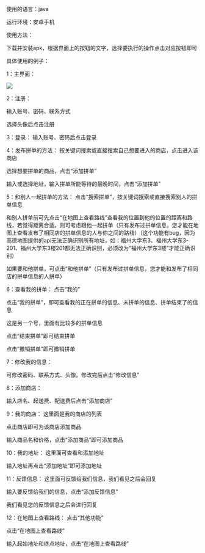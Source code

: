 使用的语言：java

运行环境：安卓手机

使用方法：

下载并安装apk，根据界面上的按钮的文字，选择要执行的操作点击对应按钮即可

具体使用的例子：

1：主界面：

<img src="https://img2018.cnblogs.com/blog/1092172/201912/1092172-20191217165930612-163947581.jpg"/>

2：注册：

输入账号、密码、联系方式

选择头像后点击注册

3：登录：
输入账号、密码后点击登录

4：发布拼单的方法：
按关键词搜索或直接搜索自己想要进入的商店，点击进入该商店

选择想要拼单的商品，点击“添加拼单”

输入或选择地址，输入拼单所能等待的最晚时间，点击“添加拼单”

5：和别人一起拼单的方法：
点击“搜索拼单”，按关键词搜索或直接搜索别人的拼单信息

和别人拼单前可先点击“在地图上查看路线”查看我的位置到他的位置的距离和路线，若觉得距离合适，则可考虑跟他一起拼单（只有发布过拼单信息，您才能在地图上查看发布了相同店的拼单信息的人与你之间的路线）（这个功能有bug，因为高德地图提供的api无法正确识别所有地址，如：福州大学东3、福州大学东3-201、福州大学东3楼201都无法正确识别，必须改为“福州大学东3楼”才能正确识别）

如果要和他拼单，可点击“和他拼单”（只有发布过拼单信息，您才能和发布了相同店的拼单信息的人拼单）

6：查看我的拼单：
点击“我的”

点击“我的拼单”，即可查看我的正在拼单的信息、未拼单的信息、拼单结束了的信息

这是另一个号，里面有比较多的拼单信息

点击“结束拼单”即可结束拼单

点击“撤销拼单”即可撤销拼单

7：修改我的信息：

可修改密码、联系方式、头像。修改完后点击“修改信息”

8：添加商店：

输入店名、起送费、配送费后点击“添加商店”

9：我的商店：
这里面是我的商店的列表

点击商店即可为该商店添加商品

输入商品名和价格，点击“添加商品”即可添加商品

10：我的地址：
这里面可查看和添加地址

输入地址再点击“添加地址”即可添加地址

11：反馈信息：
这里面可反馈给我们信息，我们看见之后会回复

输入要反馈给我们的信息，点击“添加反馈信息”

我们看见您的反馈信息之后会进行回复

12：在地图上查看路线：
点击“其他功能”

点击“在地图上查看路线”

输入起始地址和终点地址，点击“在地图上查看路线”






